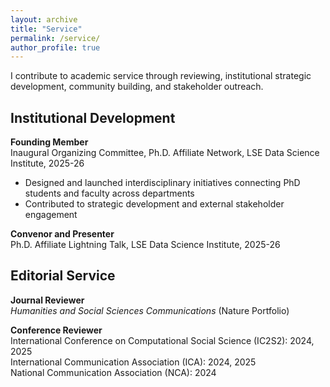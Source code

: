 ```yaml
---
layout: archive
title: "Service"
permalink: /service/
author_profile: true
---
```


I contribute to academic service through reviewing, institutional strategic development, community building, and stakeholder outreach.

## Institutional Development

**Founding Member**  
Inaugural Organizing Committee, Ph.D. Affiliate Network, LSE Data Science Institute, 2025-26

- Designed and launched interdisciplinary initiatives connecting PhD students and faculty across departments
- Contributed to strategic development and external stakeholder engagement
  
**Convenor and Presenter**  
Ph.D. Affiliate Lightning Talk, LSE Data Science Institute, 2025-26

## Editorial Service

**Journal Reviewer**  
*Humanities and Social Sciences Communications* (Nature Portfolio)

**Conference Reviewer**  
International Conference on Computational Social Science (IC2S2): 2024, 2025  
International Communication Association (ICA): 2024, 2025  
National Communication Association (NCA): 2024
